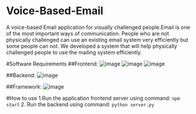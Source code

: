 # Voice-Based-Email

A voice-based Email application for visually challenged people.Email is one of the most important ways of communication. People who are not physically challenged can use an existing email system very efficiently but some people can not. We developed a system that will help physically challenged people to use the mailing system efficiently.

#Software Requirements
##Frontend:
![image](https://user-images.githubusercontent.com/57532977/236160307-1300cbcf-156c-45f9-a43b-94aa8c49beb0.png)
![image](https://user-images.githubusercontent.com/57532977/236159886-900c442d-9417-42ae-8b33-cd354536d158.png)
![image](https://user-images.githubusercontent.com/57532977/236159951-bb8eecc4-5677-482b-b124-45f5ea3fd100.png)

##Backend:
![image](https://user-images.githubusercontent.com/57532977/236160047-85418e94-de6f-4f44-a9c8-73979e27edcc.png)

##Framework:
![image](https://user-images.githubusercontent.com/57532977/236160206-594b2e79-115e-4c5e-8cf6-1888bfe074ae.png)

#How to use
1.Run the application frontend server using command:
`npm start`
2. Run the backend using command:
`python server.py`



